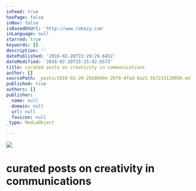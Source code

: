 ```yaml
---
inFeed: true
hasPage: false
inNav: false
isBasedOnUrl: 'http://www.rakozy.com'
inLanguage: null
starred: true
keywords: []
description: ''
datePublished: '2016-02-20T15:29:29.645Z'
dateModified: '2016-02-20T15:25:42.657Z'
title: curated posts on creativity in communications
author: []
sourcePath: _posts/2016-02-20-2920690e-2670-4fad-8a21-557215120056.md
published: true
authors: []
publisher:
  name: null
  domain: null
  url: null
  favicon: null
_type: MediaObject

---
```

![](https://s3-us-west-2.amazonaws.com/the-grid-img/p/6f0d294740b7e483e392fd6b2d3cd1953583c191.jpg)

# curated posts on creativity in communications